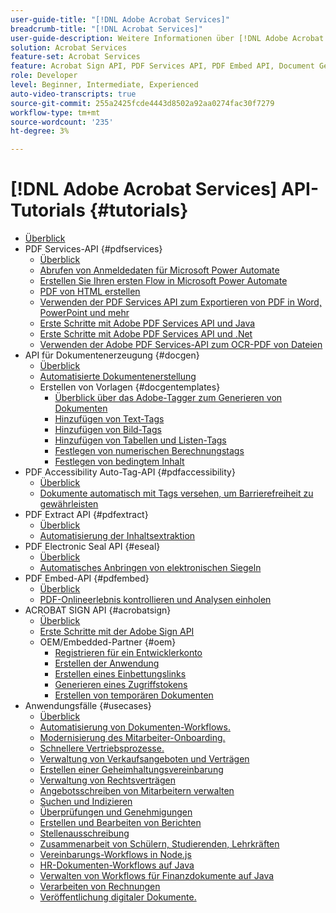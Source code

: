 ```yaml
---
user-guide-title: "[!DNL Adobe Acrobat Services]"
breadcrumb-title: "[!DNL Acrobat Services]"
user-guide-description: Weitere Informationen über [!DNL Adobe Acrobat Services]
solution: Acrobat Services
feature-set: Acrobat Services
feature: Acrobat Sign API, PDF Services API, PDF Embed API, Document Generation API, PDF Accessibility Auto-Tag API, PDF Electronic Seal API, PDF Extract API
role: Developer
level: Beginner, Intermediate, Experienced
auto-video-transcripts: true
source-git-commit: 255a2425fcde4443d8502a92aa0274fac30f7279
workflow-type: tm+mt
source-wordcount: '235'
ht-degree: 3%

---
```



# [!DNL Adobe Acrobat Services] API-Tutorials {#tutorials}

+ [Überblick](overview.md)
+ PDF Services-API {#pdfservices}
   + [Überblick](pdfservices/overview-pdfservices.md)
   + [Abrufen von Anmeldedaten für Microsoft Power Automate](pdfservices/getting-credentials-power-automate.md)
   + [Erstellen Sie Ihren ersten Flow in Microsoft Power Automate](pdfservices/create-workflow-power-automate.md)
   + [PDF von HTML erstellen](pdfservices/createpdffromhtml.md)
   + [Verwenden der PDF Services API zum Exportieren von PDF in Word, PowerPoint und mehr](pdfservices/exportpdf.md)
   + [Erste Schritte mit Adobe PDF Services API und Java](pdfservices/gettingstartedjava.md)
   + [Erste Schritte mit Adobe PDF Services API und .Net](pdfservices/gettingstartednet.md)
   + [Verwenden der Adobe PDF Services-API zum OCR-PDF von Dateien](pdfservices/ocr.md)
+ API für Dokumentenerzeugung {#docgen}
   + [Überblick](docgen/overview-docgen.md)
   + [Automatisierte Dokumentenerstellung](docgen/automate-doc-gen.md)
   + Erstellen von Vorlagen {#docgentemplates}
      + [Überblick über das Adobe-Tagger zum Generieren von Dokumenten](docgen/taggeroverview.md)
      + [Hinzufügen von Text-Tags](docgen/taggeraddtexttags.md)
      + [Hinzufügen von Bild-Tags](docgen/taggeraddimagetags.md)
      + [Hinzufügen von Tabellen und Listen-Tags](docgen/taggertables.md)
      + [Festlegen von numerischen Berechnungstags](docgen/taggercalculations.md)
      + [Festlegen von bedingtem Inhalt](docgen/taggerconditional.md)
+ PDF Accessibility Auto-Tag-API {#pdfaccessibility}
   + [Überblick](pdfaccessibility/overview-accessibility.md)
   + [Dokumente automatisch mit Tags versehen, um Barrierefreiheit zu gewährleisten](pdfaccessibility/automatically-add-tags.md)
+ PDF Extract API {#pdfextract}
   + [Überblick](pdfextract/overview-extract.md)
   + [Automatisierung der Inhaltsextraktion](pdfextract/automate-content-extraction.md)
+ PDF Electronic Seal API {#eseal}
   + [Überblick](pdfelectronicseal/overview-electronic-seal.md)
   + [Automatisches Anbringen von elektronischen Siegeln](pdfelectronicseal/automatically-apply-electronic-seal.md)
+ PDF Embed-API {#pdfembed}
   + [Überblick](pdfembed/overview-embed.md)
   + [PDF-Onlineerlebnis kontrollieren und Analysen einholen](pdfembed/controlpdfexperience.md)
+ ACROBAT SIGN API {#acrobatsign}
   + [Überblick](acrobatsign/overview-sign.md)
   + [Erste Schritte mit der Adobe Sign API](acrobatsign/signapi.md)
   + OEM/Embedded-Partner {#oem}
      + [Registrieren für ein Entwicklerkonto](acrobatsign/sign-up-developer-account.md)
      + [Erstellen der Anwendung](acrobatsign/creating-your-application.md)
      + [Erstellen eines Einbettungslinks](acrobatsign/creating-an-embed-link.md)
      + [Generieren eines Zugriffstokens](acrobatsign/generating-an-access-token.md)
      + [Erstellen von temporären Dokumenten](acrobatsign/creating-a-transient-document.md)
+ Anwendungsfälle {#usecases}
   + [Überblick](usecases/overview-usecases.md)
   + [Automatisierung von Dokumenten-Workflows.](usecases/automatelegalworkflows.md)
   + [Modernisierung des Mitarbeiter-Onboarding.](usecases/employeeonboarding.md)
   + [Schnellere Vertriebsprozesse.](usecases/acceleratesales.md)
   + [Verwaltung von Verkaufsangeboten und Verträgen](usecases/sales.md)
   + [Erstellen einer Geheimhaltungsvereinbarung](usecases/nda.md)
   + [Verwaltung von Rechtsverträgen](usecases/legal.md)
   + [Angebotsschreiben von Mitarbeitern verwalten](usecases/offer.md)
   + [Suchen und Indizieren](usecases/searching.md)
   + [Überprüfungen und Genehmigungen](usecases/reviews.md)
   + [Erstellen und Bearbeiten von Berichten](usecases/reportcreation.md)
   + [Stellenausschreibung](usecases/jobposting.md)
   + [Zusammenarbeit von Schülern, Studierenden, Lehrkräften](usecases/educationcollab.md)
   + [Vereinbarungs-Workflows in Node.js](usecases/AgreementWorkflowsNodejs.md)
   + [HR-Dokumenten-Workflows auf Java](usecases/HRAgreementWorkflowsJava.md)
   + [Verwalten von Workflows für Finanzdokumente auf Java](usecases/FinanceWorkflowsJava.md)
   + [Verarbeiten von Rechnungen](usecases/invoices.md)
   + [Veröffentlichung digitaler Dokumente.](usecases/ddppdfembedapi.md)

